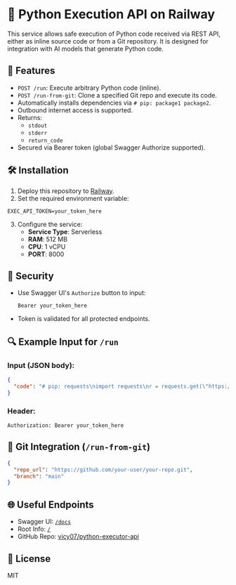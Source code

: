 # 🐍 Python Execution API on Railway

This service allows safe execution of Python code received via REST API, either as inline source code or from a Git repository. It is designed for integration with AI models that generate Python code.

## 🚀 Features

- `POST /run`: Execute arbitrary Python code (inline).
- `POST /run-from-git`: Clone a specified Git repo and execute its code.
- Automatically installs dependencies via `# pip: package1 package2`.
- Outbound internet access is supported.
- Returns:
  - `stdout`
  - `stderr`
  - `return_code`
- Secured via Bearer token (global Swagger Authorize supported).

## 🛠 Installation

1. Deploy this repository to [Railway](https://railway.app).
2. Set the required environment variable:

```
EXEC_API_TOKEN=your_token_here
```

3. Configure the service:
   - **Service Type**: Serverless
   - **RAM**: 512 MB
   - **CPU**: 1 vCPU
   - **PORT**: 8000

## 🔐 Security

- Use Swagger UI's `Authorize` button to input:
  ```
  Bearer your_token_here
  ```
- Token is validated for all protected endpoints.

## 🔍 Example Input for `/run`

### Input (JSON body):

```json
{
  "code": "# pip: requests\nimport requests\nr = requests.get(\"https://api.ipify.org?format=json\")\nprint(\"IP:\", r.json()[\"ip\"])"
}
```

### Header:

```
Authorization: Bearer your_token_here
```

## 🔄 Git Integration (`/run-from-git`)

```json
{
  "repo_url": "https://github.com/your-user/your-repo.git",
  "branch": "main"
}
```

## 🌐 Useful Endpoints

- Swagger UI: [`/docs`](https://python-executor-api-production.up.railway.app/docs)
- Root Info: [`/`](https://python-executor-api-production.up.railway.app/)
- GitHub Repo: [vicy07/python-executor-api](https://github.com/vicy07/python-executor-api)

## 📄 License

MIT
